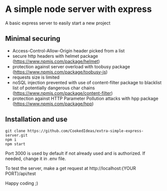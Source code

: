 # A simple node server with express

A basic express server to easily start a new project

## Minimal securing

- Access-Control-Allow-Origin header picked from a list
- secure http headers with helmet package (https://www.npmjs.com/package/helmet)
- protection against server overload with toobusy package (https://www.npmjs.com/package/toobusy-js)
- requests size is limited
- noSQL injection prevented with use of content-filter package to blacklist list of potentially dangerous char chains (https://www.npmjs.com/package/content-filter)
- protection against HTTP Parameter Pollution attacks with hpp package (https://www.npmjs.com/package/hpp)

## Installation and use

```
git clone https://github.com/CookedIdeas/extra-simple-express-server.git
npm i
npm start
```

Port 3000 is used by default if not already used and is authorized. If needed, change it in .env file.

To test the server, make a get request at http://localhost:{YOUR PORT}/api/test

Happy coding ;)
